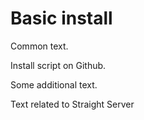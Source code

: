 # Basic install 

Common text.

<gear>
Install script on Github.
</gear>

Some additional text.

<straight-server>
Text related to Straight Server
</straight-server
